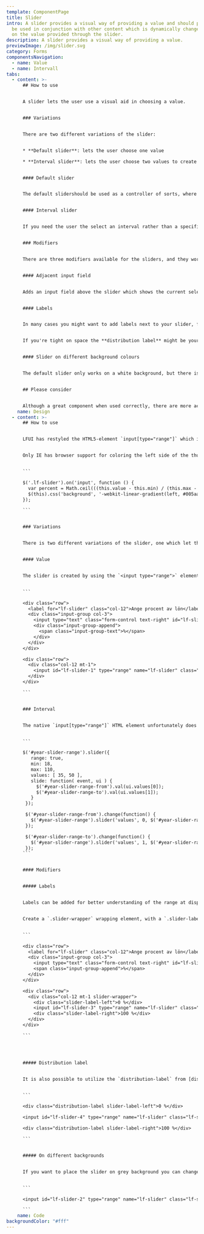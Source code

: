 ```yaml
---
template: ComponentPage
title: Slider
intro: A slider provides a visual way of providing a value and should preferably
  be used in conjunction with other content which is dynamically changed based
  on the value provided through the slider.
description: A slider provides a visual way of providing a value.
previewImage: /img/slider.svg
category: Forms
componentsNavigation:
  - name: Value
  - name: Intervall
tabs:
  - content: >-
      ## How to use


      A slider lets the user use a visual aid in choosing a value. 


      ### Variations


      There are two different variations of the slider:


      * **Default slider**: lets the user choose one value

      * **Interval slider**: lets the user choose two values to create an interval between them


      #### Default slider


      The default slidershould be used as a controller of sorts, where changes in the slider should affect something else (for example, in a housing loan application an increased price affects the size of the down payment needed). If you only need a value which doesn't affect other parts of the value a regular [input field](../forms/input-field) is most likely a better option.


      #### Interval slider


      If you need the user the select an interval rather than a specific value this is the variation for you. Instead of having one slider it has two, and the value between the sliders is what is in focus and highlighted designwise. A possible use case for this is in planning when to withdraw money from a pension, and to see how the available amount changes depending on the number of years a withdrawal is done for.


      ### Modifiers


      There are three modifiers available for the sliders, and they work for both variations.


      #### Adjacent input field


      Adds an input field above the slider which shows the current selected value in numbers. The user can choose whether to use slider or the input field, and a change in either will make the corresponding change in the other. **The use of an adjacent input field is for accessibility reasons as close to mandatory anything can be without being mandatory** (for technical reasons it can't be included by default). The input field can be styled like an ordinary [input field](../forms/input-field) with a suffix if needed.


      #### Labels


      In many cases you might want to add labels next to your slider, for example to indicate minimum and maximal values which can be chosen from. This modifier does that for you! You can even choose to add a label on only one side if that is your best option.


      If you're tight on space the **distribution label** might be your main option. It adds the values over the top of the slider with arrows pointing to the start and end of the slider.


      #### Slider on different background colours


      The default slider only works on a white background, but there is a version for a grey background as well. If needed, the code section also includes instructions on how to create versions for other background colours.


      ## Please consider


      Although a great component when used correctly, there are more accessibility challenges than with most other web components, so don't overuse it! And please use the adjacent input field!
    name: Design
  - content: >-
      ## How to use


      LFUI has restyled the HTML5-element `input[type="range"]` which is useable in browsers later than IE9. The `input[type="range"]`, or Slider, is a tool to control a value by adjusting the thumb along its track. The value range of the track is assigned by `min` and `max` html attributes, and the `step` attribute is used to control how big leaps the slider value takes for each movement.


      Only IE has browser support for coloring the left side of the thumb upon slider interaction. But, with some JS we can make it work in all browsers by adding a linear-gradient corresponding to % of the chosen value, like so(you have to add this to your code):


      ```

      $('.lf-slider').on('input', function () {
        var percent = Math.ceil(((this.value - this.min) / (this.max - this.min)) * 100);
        $(this).css('background', '-webkit-linear-gradient(left, #005aa0 0%, #005aa0 ' + percent + '%, #d9d9d9 ' + percent + '%)');
      });

      ```


      ### Variations


      There is two different variations of the slider, one which let the user select an intervall and one which let the user select a single value. 


      #### Value


      The slider is created by using the `<input type="range">` element together with the `.lf-slider` class. Note that this slider *only works on white backgrounds*.


      ```

      <div class="row">
        <label for="lf-slider" class="col-12">Ange procent av lön</label>
        <div class="input-group col-3">
          <input type="text" class="form-control text-right" id="lf-slider-value" value="50">
          <div class="input-group-append">
            <span class="input-group-text">%</span>
          </div>
        </div>
      </div>

      <div class="row">
        <div class="col-12 mt-1">
          <input id="lf-slider-1" type="range" name="lf-slider" class="lf-slider" list="tickmarks" value="50" min="0" max="100">
        </div>
      </div>

      ```


      ### Interval


      The native `input[type="range"]` HTML element unfortunately does not support the ability to have more than one range-thumb (the button you move back and forth). Use-cases have begun appearing where such a feature is requested in order for a user to select a span inside the range. To achieve you can use jQuery UI. LFUI provide you with css to make sure that the range slider is working properly. Here is an example of jQuery UI with two sliding buttons. This example is built with [jQuery UI 1.12](https://jqueryui.com/slider/).


      ```

      $('#year-slider-range').slider({
         range: true,
         min: 18,
         max: 110,
         values: [ 35, 50 ],
         slide: function( event, ui ) {
           $('#year-slider-range-from').val(ui.values[0]);
           $('#year-slider-range-to').val(ui.values[1]);
         }
       });

       $('#year-slider-range-from').change(function() {
         $('#year-slider-range').slider('values', 0, $('#year-slider-range-from').val());
       });

       $('#year-slider-range-to').change(function() {
         $('#year-slider-range').slider('values', 1, $('#year-slider-range-to').val());
       });
      ```


      #### Modifiers


      ##### Labels


      Labels can be added for better understanding of the range at disposal.


      Create a `.slider-wrapper` wrapping element, with a `.slider-label-left` and `.slider-label-right` element on each corresponding side of the slider. The wrapper will add a padding of`60px`of either side of the component and then absolute-position the labels in the padding gap. Should your labels require increased space (with really large numbers, etc), simply overwrite the padding on the `.slider-wrapper` with a custom padding and increase the width of the `slider-label-*` to match.


      ```

      <div class="row">
        <label for="lf-slider" class="col-12">Ange procent av lön</label>
        <div class="input-group col-3">
          <input type="text" class="form-control text-right" id="lf-slider-value-3" value="50">
          <span class="input-group-append">%</span>
        </div>
      </div>

      <div class="row">
        <div class="col-12 mt-1 slider-wrapper">
          <div class="slider-label-left">0 %</div>
          <input id="lf-slider-3" type="range" name="lf-slider" class="lf-slider" value="50" min="0" max="100">
          <div class="slider-label-right">100 %</div>
        </div>
      </div>

      ```




      ##### Distribution label


      It is also possible to utilize the `distribution-label` from [distribution bar](components/web/data-visualization/distribution-bar) component. Append the `.distribution-label` to the `slider-label-*` classes.


      ```

      <div class="distribution-label slider-label-left">0 %</div>

      <input id="lf-slider-4" type="range" name="lf-slider" class="lf-slider" value="50" min="0" max="100">

      <div class="distribution-label slider-label-right">100 %</div>

      ```


      ##### On different backgrounds


      If you want to place the slider on grey background you can change `.lf-slider` to `.lf-slider-gray`.


      ```

      <input id="lf-slider-2" type="range" name="lf-slider" class="lf-slider-gray" value="500000" min="0" max="10">

      ```
    name: Code
backgroundColor: "#fff"
---
```

